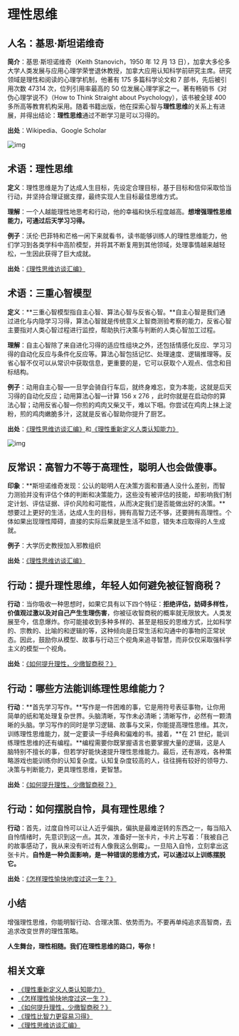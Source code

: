 # 理性思维

## 人名：基思·斯坦诺维奇

**简介**：基思·斯坦诺维奇（Keith Stanovich，1950 年 12 月 13 日），加拿大多伦多大学人类发展与应用心理学荣誉退休教授，加拿大应用认知科学前研究主席。研究领域是理性和阅读的心理学机制，他著有 175 多篇科学论文和 7 部书，先后被引用次数 47314 次，位列引用率最高的 50 位发展心理学家之一。著有畅销书《对伪心理学说不》（How to Think Straight about Psychology），该书被全球 400 多所高等教育机构采用。随着书籍出版，他在探索心智与**理性思维**的关系上有进展，并得出结论：**理性思维**通过不断学习是可以习得的。

**出处**：Wikipedia、Google Scholar

![img](http://mmbiz.qpic.cn/mmbiz_png/ice5enJHe2Tg4s6u3TodLROzCo7ibsTlaS6oqp6ruicWv97YZSa47pSeqvgugI2iaib2b2gb5skOtSkPBKccUcZSrgw/640?wx_fmt=png&tp=webp&wxfrom=5&wx_lazy=1)


## 术语：理性思维

**定义**：理性思维是为了达成人生目标，先设定合理目标，基于目标和信仰采取恰当行动，并坚持合理证据支撑，最终实现人生目标最佳思维方式。

**理解**：一个人越能理性地思考和行动，他的幸福和快乐程度越高。**想增强理性思维能力，可通过后天学习习得。**

**例子**：沃伦·巴菲特和芒格一闲下来就看书，读书能够训练人的理性思维能力，他们学习到各类学科中高阶模型，并将其不断复用到其他领域，处理事情越来越轻松，一生因此获得了巨大成就。

**出处**：[《理性思维访谈汇编》](http://mp.weixin.qq.com/s?__biz=MzA4ODM4ODQ3MQ==&mid=2651928594&idx=1&sn=968ee2074c0af271a26fa354af897eff)


## 术语：三重心智模型

**定义**：**三重心智模型指自主心智、算法心智与反省心智。**自主心智是我们通过进化与内隐学习习得，算法心智就是传统意义上智商测验考察的能力，反省心智主要指对人类心智过程进行监控，帮助执行决策与判断的人类心智加工过程。

**理解**：自主心智除了来自进化习得的适应性组块之外，还包括情感化反应、学习习得的自动化反应与条件化反应等。算法心智包括记忆、处理速度、逻辑推理等。反省心智不仅可以从常识中获取信息，更重要的是，它可以获取个人观点、信念和目标结构。

**例子**：动用自主心智—一旦学会骑自行车后，就终身难忘，变为本能，这就是后天习得的自动化反应；动用算法心智—计算 156 x 276 ，此时你就是在启动你的算法心智；动用反省心智—你煎的鸡肉又柴又干，难以下咽。你尝试在鸡肉上抹上淀粉，煎的鸡肉嫩脆多汁，这就是反省心智助你提升了厨艺。

**出处**：[《理性思维访谈汇编》](http://mp.weixin.qq.com/s?__biz=MzA4ODM4ODQ3MQ==&mid=2651928594&idx=1&sn=968ee2074c0af271a26fa354af897eff)和[《理性重新定义人类认知能力》](http://mp.weixin.qq.com/s?__biz=MzA4ODM4ODQ3MQ==&mid=2651928606&idx=1&sn=5e8017f3cc36d19645cf368c03d53d09#rd)

![img](http://mmbiz.qpic.cn/mmbiz_png/ice5enJHe2Tg4s6u3TodLROzCo7ibsTlaSQyahrsJvCmb8OZCkyBRwKQ0T13Pw8z8prKyj4icUkeFJkzcDwibzGBSA/640?wx_fmt=png&tp=webp&wxfrom=5&wx_lazy=1)


## 反常识：高智力不等于高理性，聪明人也会做傻事。

**印象**：**斯坦诺维奇发现：公认的聪明人在决策方面和普通人没什么差别，而智力测验并没有评估个体的判断和决策能力，这些没有被评估的技能，却影响我们制定计划、评估证据、评价风险和可能性，从而决定我们是否能做出好的决策。**想要过上更好的生活，达成人生的目标，拥有高智力还不够，还要拥有高理性。个体如果出现理性障碍，直接的实际后果就是生活不如意，错失本应取得的人生成就。

**例子**：大学历史教授加入邪教组织

**出处**：[《理性思维访谈汇编》](http://mp.weixin.qq.com/s?__biz=MzA4ODM4ODQ3MQ==&mid=2651928594&idx=1&sn=968ee2074c0af271a26fa354af897eff)


## 行动：提升理性思维，年轻人如何避免被征智商税？

**行动**：当你吸收一种思想时，如果它具有以下四个特征：**拒绝评估，妨碍多样性，价值观过激以及对自己产生生理伤害**，你被征收智商税的概率就无限放大。人类发展至今，信息爆炸。你可能接收到多种多样的、甚至是相反的思维方式，比如科学的、宗教的、比喻的和逻辑的等，这种倾向是日常生活和沟通中的事物的正常状态。因此，鼓励你从模型、故事与行动三个视角来追寻智慧，而非仅仅采取强科学主义的模型一个视角。

**出处**：[《如何提升理性，少缴智商税？》](http://mp.weixin.qq.com/s?__biz=MzA4ODM4ODQ3MQ==&mid=2651928611&idx=1&sn=09a9d8b07cbe6f197de64bd7110c8b32)


## 行动：哪些方法能训练理性思维能力？

**行动**：**首先学习写作。**写作是一件困难的事，它是用符号表征事物，让你用简单的纸和笔处理复杂世界。头脑清晰，写作未必清晰；清晰写作，必然有一颗清晰的头脑。学习写作的同时是学习逻辑、故事与文采，你能提高理性思维。其次，训练理性思维能力，就一定要读一手经典和偏难的书。接着，**在 21 世纪，能训练理性思维的还有编程。**编程需要你既掌握语言也要掌握大量的逻辑，这是人脑特别不擅长的事，但若学好能快速提升理性思维能力。最后，还有游戏，各种策略游戏也能训练你的认知复杂度。认知复杂度较高的人，往往拥有较好的领导力、决策与判断能力，更具理性思维，更智慧。

**出处**：[《如何提升理性，少缴智商税？》](http://mp.weixin.qq.com/s?__biz=MzA4ODM4ODQ3MQ==&mid=2651928611&idx=1&sn=09a9d8b07cbe6f197de64bd7110c8b32)


## 行动：如何摆脱自怜，具有理性思维？

**行动**：首先，过度自怜可以让人近乎偏执，偏执是最难逆转的东西之一，每当陷入自怜情绪时，先意识到这一点。其次，准备好一张卡片，卡片上写着：「我被自己的故事感动了，我从来没有听过有人像我这么倒霉」。一旦陷入自怜，立刻拿出这张卡片。**自怜是一种负面影响，是一种错误的思维方式，可以通过以上训练摆脱它。**

**出处**：[《怎样理性愉快地度过这一生？》](http://mp.weixin.qq.com/s?__biz=MzA4ODM4ODQ3MQ==&mid=2651928600&idx=1&sn=f1f66618a7bf44f505ed1642ce9babfe)


## 小结

增强理性思维，你能明智行动、合理决策、依势而为。不要再单纯追求高智商，去追求改变世界的理性策略。

**人生舞台，理性相随。我们在理性思维的路口，等你！**


## 相关文章

- [《理性重新定义人类认知能力》](http://mp.weixin.qq.com/s?__biz=MzA4ODM4ODQ3MQ==&mid=2651928606&idx=1&sn=5e8017f3cc36d19645cf368c03d53d09#rd)
- [《怎样理性愉快地度过这一生？》](http://mp.weixin.qq.com/s?__biz=MzA4ODM4ODQ3MQ==&mid=2651928600&idx=1&sn=f1f66618a7bf44f505ed1642ce9babfe)
- [《如何提升理性，少缴智商税？》](http://mp.weixin.qq.com/s?__biz=MzA4ODM4ODQ3MQ==&mid=2651928611&idx=1&sn=09a9d8b07cbe6f197de64bd7110c8b32)
- [《理性比智力更容易习得》](http://mp.weixin.qq.com/s?__biz=MzA4ODM4ODQ3MQ==&mid=208031600&idx=1&sn=f1d0b1aaad083a7e1ab2dd1f84f357cb)
- [《理性思维访谈汇编》](http://mp.weixin.qq.com/s?__biz=MzA4ODM4ODQ3MQ==&mid=2651928594&idx=1&sn=968ee2074c0af271a26fa354af897eff)





























































